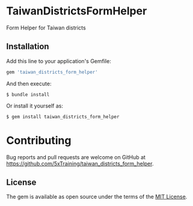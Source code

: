 # TaiwanDistrictsFormHelper

Form Helper for Taiwan districts

## Installation

Add this line to your application's Gemfile:

```ruby
gem 'taiwan_districts_form_helper'
```

And then execute:

    $ bundle install

Or install it yourself as:

    $ gem install taiwan_districts_form_helper

# Contributing

Bug reports and pull requests are welcome on GitHub at https://github.com/5xTraining/taiwan_districts_form_helper.

## License

The gem is available as open source under the terms of the [MIT License](https://opensource.org/licenses/MIT).
